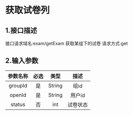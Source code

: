 # 获取试卷列

## 1.接口描述

接口请求域名:exam/getExam
获取某组下的试卷
请求方式:get

## 2.输入参数

| 参数名称  | 必选  |  类型  |         描述         |
| :-------: | :---: | :----: | :------------------: |
| groupId  | 是 | String | 组id |
| openId | 是 | String | 用户id |
| status | 否 | int | 试卷状态 |
